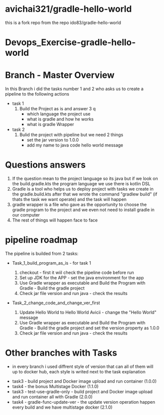# avichai321/gradle-hello-world
this is a fork repo from the repo ido83/gradle-hello-world

# Devops_Exercise-gradle-hello-world
# Branch - Master Overview
In this Branch i did the tasks number 1 and 2 who asks us to create a pipeline to the following actions
- task 1
    1. Build the Project as is and answer 3 q
        * which language the project use 
        * what is gradle and how he works 
        * what is gradle Wrapper
- task 2
    1. Bulid the project with pipeline but we need 2 things
        * set the jar version to 1.0.0
        * add my name to java code hello world message

# Questions answers
 1. If the question mean to the project language so its java but if we look on the build.gradle.kts the program language we use there is kotlin DSL 
 2. Gradle is a tool who helps us to deploy project with tasks we create in the gradle.build.kts after that we wrote the command "gradlew build" (if thats the task we want operate) and the task will happen
 3. gradle wrapper is a file who gave as the opportunity to choose the gradle program to the project and we even not need to install gradle in our computer
 4. The rest of things will happen face to face

# pipeline roadmap
The pipeline is builded from 2 tasks:
- Task_1_build_program_as_is - for task 1
    1. checkout - first it wiil check the pipeline code before run
    2. Set up JDK for the APP - set the java environment for the app
    3. Use Gradle wrapper as executable and Build the Program with Gradle - Build the gradle project
    4. Check jar file version and run java - check the results

- Task_2_change_code_and_change_ver_first
    1. Update Hello World to Hello World Avicii - change the "Hello World" message
    2. Use Gradle wrapper as executable and Build the Program with Gradle - Build the gradle project and set the version property as 1.0.0
    3. Check jar file version and run java - check the results

 # Other branches with Tasks
* in every branch i used diffrent style of version that can all of them will up to docker hub, each style is writed next to the task explanation
 - task3 - build project and Docker image upload and run container (1.0.0)
 - task4 - the bonus Multistage Docker (1.1.0)
 - task3 - test-use-gradle-only - build project and Docker image upload and run container all with Gradle (2.0.0)
 - task4 - gradle-func-update-ver - the update version operation happen every build and we have multistage docker (2.1.0)

